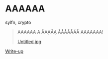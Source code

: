 # AAAAAA

sylfn, crypto

> AAAAAA A ÃA̧AȂA̦ ǍÅÂÃĀÁȂ AAAAAAA!
>
> [Untitled.jpg](attachments/Untitled.jpg)

[Write-up](WRITEUP.md)
